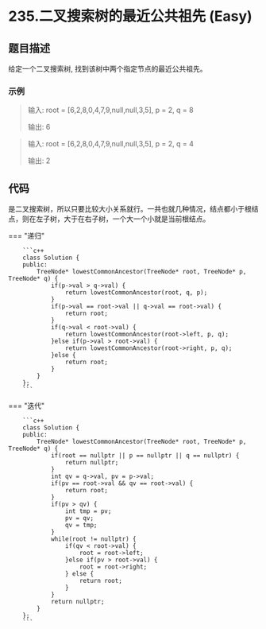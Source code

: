 # 235.二叉搜索树的最近公共祖先 (Easy)

## 题目描述

给定一个二叉搜索树, 找到该树中两个指定节点的最近公共祖先。

### 示例

> 输入: root = [6,2,8,0,4,7,9,null,null,3,5], p = 2, q = 8
> 
> 输出: 6 

> 输入: root = [6,2,8,0,4,7,9,null,null,3,5], p = 2, q = 4
> 
> 输出: 2

## 代码

是二叉搜索树，所以只要比较大小关系就行。一共也就几种情况，结点都小于根结点，则在左子树，大于在右子树，一个大一个小就是当前根结点。

=== "递归"

		```c++
		class Solution {
		public:
		    TreeNode* lowestCommonAncestor(TreeNode* root, TreeNode* p, TreeNode* q) {
		        if(p->val > q->val) {
		            return lowestCommonAncestor(root, q, p);
		        }
		        if(p->val == root->val || q->val == root->val) {
		            return root;
		        }
		        if(q->val < root->val) {
		            return lowestCommonAncestor(root->left, p, q);
		        }else if(p->val > root->val) {
		            return lowestCommonAncestor(root->right, p, q);
		        }else {
		            return root;
		        }
		    }
		};
		```
		
=== "迭代"

		```c++
		class Solution {
		public:
		    TreeNode* lowestCommonAncestor(TreeNode* root, TreeNode* p, TreeNode* q) {
		        if(root == nullptr || p == nullptr || q == nullptr) {
		            return nullptr;
		        }
		        int qv = q->val, pv = p->val;
		        if(pv == root->val && qv == root->val) {
		            return root;
		        }
		        if(pv > qv) {
		            int tmp = pv;
		            pv = qv;
		            qv = tmp;
		        }
		        while(root != nullptr) {
		            if(qv < root->val) {
		                root = root->left;
		            }else if(pv > root->val) {
		                root = root->right;
		            } else {
		                return root;
		            }
		        }
		        return nullptr;
		    }
		};
		```